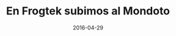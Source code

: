 ---
layout: post
categories: day-by-day
date: 2016-04-29
title: En Frogtek subimos al Mondoto
image:
  thumbnail: /images/blog/thumbnails/2016-04-29-en-frogtek-subimos-al-mondoto.jpg
  path: /images/blog/2016-04-29-en-frogtek-subimos-al-mondoto.jpg
---